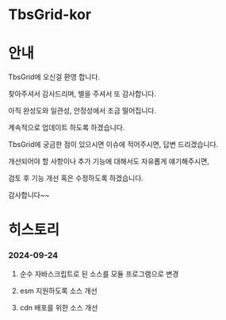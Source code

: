 # TbsGrid-kor

# 안내

TbsGrid에 오신걸 환영 합니다. 

찾아주셔서 감사드리며, 별을 주셔서 또 감사합니다.

아직 완성도와 일관성, 안정성에서 조금 떨어집니다.

계속적으로 업데이트 하도록 하겠습니다.

TbsGrid에 궁금한 점이 있으시면 이슈에 적어주시면, 답변 드리겠습니다.

개선되어야 할 사항이나 추가 기능에 대해서도 자유롭게 얘기해주시면,

검토 후 기능 개선 혹은 수정하도록 하겠습니다.

감사합니다~~

# 히스토리

### 2024-09-24

1. 순수 자바스크립트로 된 소스를 모듈 프로그램으로 변경

2. esm 지원하도록 소스 개선

3. cdn 배포를 위한 소스 개선

<script src="https://cdnjs.cloudflare.com/ajax/libs/FileSaver.js/2.0.5/FileSaver.min.js" />
 
<script src="https://cdn.jsdelivr.net/npm/mobile-detect@1.4.5/mobile-detect.min.js" />

image root path : https://cdn.jsdelivr.net/npm/tbsgrid@0.0.6/dist/img

<style src="https://cdn.jsdelivr.net/npm/tbsgrid@0.0.7/dist/css/tbsgrid.css" />
 
<script src="https://cdn.jsdelivr.net/npm/tbsgrid@0.0.7/dist/tbsgrid-configs.js" />
 
<script src="https://cdn.jsdelivr.net/npm/tbsgrid@0.0.7/dist/tbsgrid.min.js" />
 
5. npm 배포를 위한 소스 개선

### 2024-09-20

1. 불필요한 소스라인 삭제

2. 소스 경량화 작업








